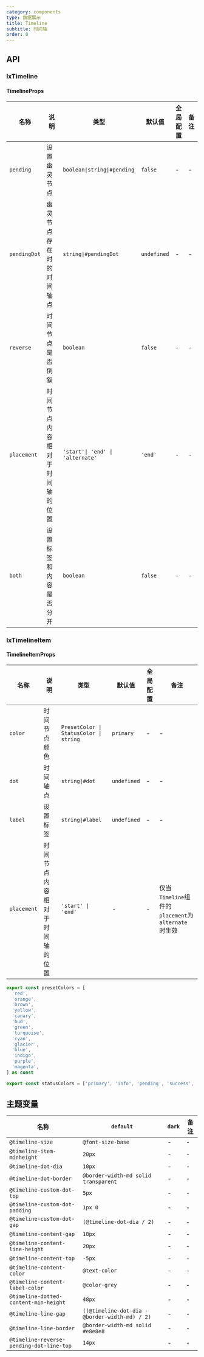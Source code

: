 ```yaml
---
category: components
type: 数据展示
title: Timeline
subtitle: 时间轴
order: 0
---
```


## API

### IxTimeline

#### TimelineProps

| 名称 | 说明 | 类型  | 默认值 | 全局配置 | 备注 |
| --- | --- | --- | --- | --- | --- |
| `pending` | 设置幽灵节点 | `boolean\|string\|#pending` | `false` | - | - |
| `pendingDot` | 幽灵节点存在时的时间轴点 | `string\|#pendingDot` | `undefined` | - |- |
| `reverse` | 时间节点是否倒叙 | `boolean` | `false` | - |- |
| `placement` | 时间节点内容相对于时间轴的位置 | `'start'\| 'end' \| 'alternate'` | `'end'` | - |- |
| `both` | 设置标签和内容是否分开 | `boolean` | `false` | - |- |

### IxTimelineItem

#### TimelineItemProps

| 名称 | 说明 | 类型  | 默认值 | 全局配置 | 备注 |
| --- | --- | --- | --- | --- | --- |
| `color` | 时间节点颜色 | `PresetColor \| StatusColor \| string` | `primary` | - |- |
| `dot` | 时间轴点 | `string\|#dot` | `undefined` | - |- |
| `label` | 设置标签 | `string\|#label` | `undefined` | - |- |
| `placement` | 时间节点内容相对于时间轴的位置 | `'start' \| 'end'` | - | - | 仅当`Timeline`组件的`placement`为 `alternate` 时生效|

``` ts
export const presetColors = [
  'red',
  'orange',
  'brown',
  'yellow',
  'canary',
  'bud',
  'green',
  'turquoise',
  'cyan',
  'glacier',
  'blue',
  'indigo',
  'purple',
  'magenta',
] as const

export const statusColors = ['primary', 'info', 'pending', 'success', 'warning', 'error'] as const

```

<!--- insert less variable begin  --->
## 主题变量

| 名称 | `default` | `dark` | 备注 |
| --- | --- | --- | --- |
| `@timeline-size` | `@font-size-base` | - | - |
| `@timeline-item-minheight` | `20px` | - | - |
| `@timeline-dot-dia` | `10px` | - | - |
| `@timeline-dot-border` | `@border-width-md solid transparent` | - | - |
| `@timeline-custom-dot-top` | `5px` | - | - |
| `@timeline-custom-dot-padding` | `1px 0` | - | - |
| `@timeline-custom-dot-gap` | `(@timeline-dot-dia / 2)` | - | - |
| `@timeline-content-gap` | `18px` | - | - |
| `@timeline-content-line-height` | `20px` | - | - |
| `@timeline-content-top` | `-5px` | - | - |
| `@timeline-content-color` | `@text-color` | - | - |
| `@timeline-content-label-color` | `@color-grey` | - | - |
| `@timeline-dotted-content-min-height` | `48px` | - | - |
| `@timeline-line-gap` | `((@timeline-dot-dia - @border-width-md) / 2)` | - | - |
| `@timeline-line-border` | `@border-width-md solid #e8e8e8` | - | - |
| `@timeline-reverse-pending-dot-line-top` | `14px` | - | - |
<!--- insert less variable end  --->